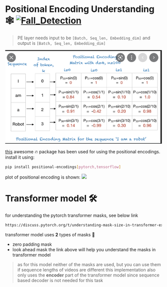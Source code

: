# Positional Encoding Understanding 🕸 [![Fall_Detection](https://github.com/TalhaUsuf/transformer_pose/actions/workflows/fall_detection.yml/badge.svg?branch=master)](https://github.com/TalhaUsuf/transformer_pose/actions/workflows/fall_detection.yml)
> PE layer needs input to be `[Batch, Seq_len, Embedding_dim]` and output is `[Batch, Seq_len, Embedding_dim]`

![](img.png)

[this](https://github.com/TalhaUsuf/multidim-positional-encoding.git) awesome 🔥 package has been
used for using the positional encodings.
install it using:

```bash
pip install positional-encodings[pytorch,tensorflow]
```


plot of positional encoding is shown:
![](positional_encoding.png)


# Transformer model 🛠
for understanding the pytorch transformer masks, see below link
```html
https://discuss.pytorch.org/t/understanding-mask-size-in-transformer-example/147655/2
```
transformer model uses **2** types of masks 🚀
 - zero padding mask
 - look ahead mask
the link above will help you understand the masks in transformer model

> as for this model neither of the masks are used, but you can use them if sequence lengths of videos are different
> this implementation also only uses the **encoder** part of the transformer model since sequence based decoder is not needed for this task
